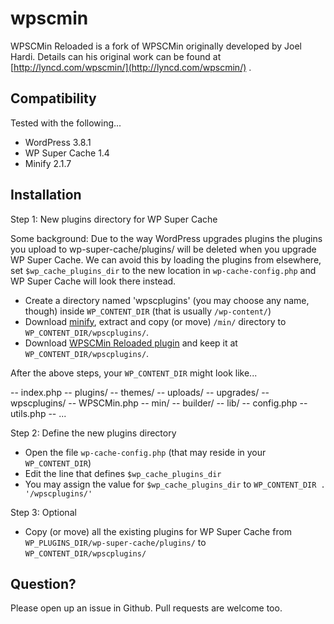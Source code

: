 wpscmin
=======

WPSCMin Reloaded is a fork of WPSCMin originally developed by Joel Hardi. Details can his original work can be found at [http://lyncd.com/wpscmin/](http://lyncd.com/wpscmin/) .

## Compatibility
Tested with the following...
- WordPress 3.8.1
- WP Super Cache 1.4
- Minify 2.1.7

## Installation

Step 1: New plugins directory for WP Super Cache

Some background: Due to the way WordPress upgrades plugins the plugins you upload to wp-super-cache/plugins/ will be deleted when you upgrade WP Super Cache. We can avoid this by loading the plugins from elsewhere, set `$wp_cache_plugins_dir` to the new location in `wp-cache-config.php` and WP Super Cache will look there instead.

- Create a directory named 'wpscplugins' (you may choose any name, though) inside `WP_CONTENT_DIR` (that is usually `/wp-content/`)
- Download [minify](https://code.google.com/p/minify/), extract and copy (or move) `/min/` directory to `WP_CONTENT_DIR/wpscplugins/`.
- Download [WPSCMin Reloaded plugin](https://raw2.github.com/pothi/wpscmin-reloaded/master/WPSCMin.php) and keep it at `WP_CONTENT_DIR/wpscplugins/`.

After the above steps, your `WP_CONTENT_DIR` might look like...

-- index.php
-- plugins/
-- themes/
-- uploads/
-- upgrades/
-- wpscplugins/
   -- WPSCMin.php
   -- min/
      -- builder/
      -- lib/
      -- config.php
      -- utils.php
      -- ...

Step 2: Define the new plugins directory

- Open the file `wp-cache-config.php` (that may reside in your `WP_CONTENT_DIR`)
- Edit the line that defines `$wp_cache_plugins_dir`
- You may assign the value for `$wp_cache_plugins_dir` to `WP_CONTENT_DIR . '/wpscplugins/'`

Step 3: Optional
- Copy (or move) all the existing plugins for WP Super Cache from `WP_PLUGINS_DIR/wp-super-cache/plugins/` to `WP_CONTENT_DIR/wpscplugins/`

## Question?

Please open up an issue in Github. Pull requests are welcome too.
